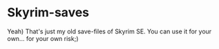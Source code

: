 # Skyrim-saves
Yeah) That's just my old save-files of Skyrim SE. You can use it for your own... for your own risk;)
